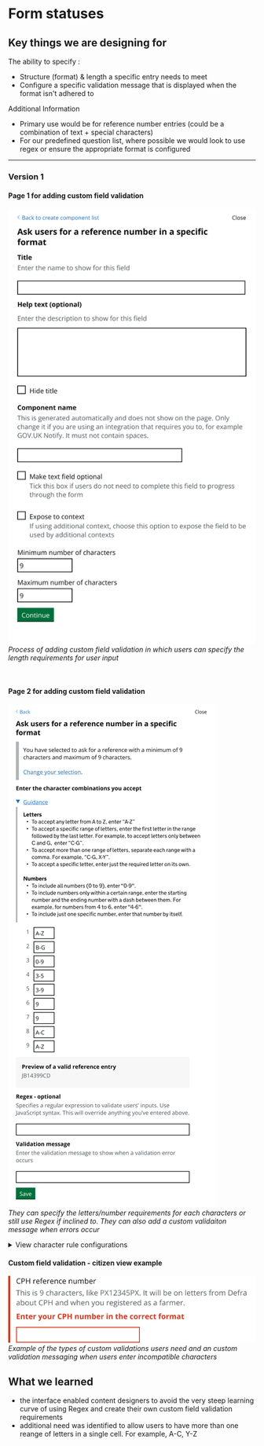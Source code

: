 # Form statuses

## Key things we are designing for
The ability to specify : 

- Structure (format) & length a specific entry needs to meet
- Configure a specific validation message that is displayed when the format isn't adhered to

Additional Information

- Primary use would be for reference number entries (could be a combination of text + special characters)
- For our predefined question list, where possible we would look to use regex or ensure the appropriate format is configured
---
### Version 1

#### Page 1 for adding custom field validation
![form status tag in form editor pages v3](/app/design/assets/custom-field-validation_page1.png)
<br> *Process of adding custom field validation in which users can specify the length requirements for user input*

<br>

#### Page 2 for adding custom field validation
![form status tags v3](/app/design/assets/custom-field-validation_page2.png)
<br> *They can specify the letters/number requirements for each characters or still use Regex if inclined to. They can also add a custom validaiton message when errors occur*

<details>
  <summary>View character rule configurations</summary>

**Letters**
- To accept any letter from A to Z, enter “A-Z”
- To accept a specific range of letters, enter the first letter in the range followed by the last letter. For example, to accept letters only between C and G,  enter “C-G”.
- To accept more than one range of letters, separate each range with a comma. For example, “C-G, X-Y”. 
- To accept a specific letter, enter just the required letter on its own.

**Numbers**
- To include all numbers (0 to 9), enter "0-9".
- To include numbers only within a certain range, enter the starting number and the ending number with a dash between them. For example, for numbers from 4 to 6, enter "4-6".
- To include just one specific number, enter that number by itself.
  
</details>

#### Custom field validation - citizen view example
![form status tag in form editor pages v3](/app/design/assets/custom-field-validation-error-message.png)
<br> *Example of the types of custom validations users need and an custom validation messaging when users enter incompatible characters*


## What we learned
- the interface enabled content designers to avoid the very steep learning curve of using Regex and create their own custom field validation requirements
- additional need was identified to allow users to have more than one reange of letters in a single cell. For example, A-C, Y-Z

<br>
